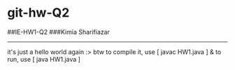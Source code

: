 # git-hw-Q2
##IE-HW1-Q2
###Kimia Sharifiazar
***
it's just a hello world again :>
btw to compile it, use [ javac HW1.java ]
& to run, use [ java HW1.java ]
